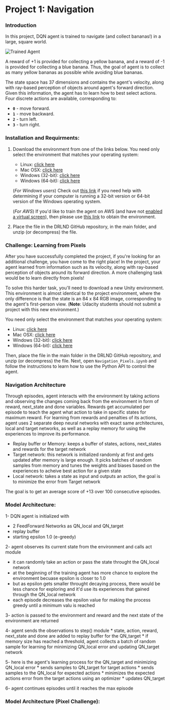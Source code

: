 [//]: # (Image References)

[image1]: https://user-images.githubusercontent.com/10624937/42135619-d90f2f28-7d12-11e8-8823-82b970a54d7e.gif "Trained Agent"

# Project 1: Navigation

### Introduction

In this project, DQN agent is trained to navigate (and collect bananas!) in a large, square world.  

![Trained Agent][image1]


A reward of +1 is provided for collecting a yellow banana, and a reward of -1 is provided for collecting a blue banana. Thus, the goal of agent is to collect as many yellow bananas as possible while avoiding blue bananas.  

The state space has 37 dimensions and contains the agent's velocity, along with ray-based perception of objects around agent's forward direction.  Given this information, the agent has to learn how to best select actions.  Four discrete actions are available, corresponding to:
- **`0`** - move forward.
- **`1`** - move backward.
- **`2`** - turn left.
- **`3`** - turn right.

### Installation and Requirments:

1. Download the environment from one of the links below.  You need only select the environment that matches your operating system:
    - Linux: [click here](https://s3-us-west-1.amazonaws.com/udacity-drlnd/P1/Banana/Banana_Linux.zip)
    - Mac OSX: [click here](https://s3-us-west-1.amazonaws.com/udacity-drlnd/P1/Banana/Banana.app.zip)
    - Windows (32-bit): [click here](https://s3-us-west-1.amazonaws.com/udacity-drlnd/P1/Banana/Banana_Windows_x86.zip)
    - Windows (64-bit): [click here](https://s3-us-west-1.amazonaws.com/udacity-drlnd/P1/Banana/Banana_Windows_x86_64.zip)
    
    (_For Windows users_) Check out [this link](https://support.microsoft.com/en-us/help/827218/how-to-determine-whether-a-computer-is-running-a-32-bit-version-or-64) if you need help with determining if your computer is running a 32-bit version or 64-bit version of the Windows operating system.

    (_For AWS_) If you'd like to train the agent on AWS (and have not [enabled a virtual screen](https://github.com/Unity-Technologies/ml-agents/blob/master/docs/Training-on-Amazon-Web-Service.md)), then please use [this link](https://s3-us-west-1.amazonaws.com/udacity-drlnd/P1/Banana/Banana_Linux_NoVis.zip) to obtain the environment.

2. Place the file in the DRLND GitHub repository, in the main folder, and unzip (or decompress) the file. 

### Challenge: Learning from Pixels

After you have successfully completed the project, if you're looking for an additional challenge, you have come to the right place!  In the project, your agent learned from information such as its velocity, along with ray-based perception of objects around its forward direction.  A more challenging task would be to learn directly from pixels!

To solve this harder task, you'll need to download a new Unity environment.  This environment is almost identical to the project environment, where the only difference is that the state is an 84 x 84 RGB image, corresponding to the agent's first-person view.  (**Note**: Udacity students should not submit a project with this new environment.)

You need only select the environment that matches your operating system:
- Linux: [click here](https://s3-us-west-1.amazonaws.com/udacity-drlnd/P1/Banana/VisualBanana_Linux.zip)
- Mac OSX: [click here](https://s3-us-west-1.amazonaws.com/udacity-drlnd/P1/Banana/VisualBanana.app.zip)
- Windows (32-bit): [click here](https://s3-us-west-1.amazonaws.com/udacity-drlnd/P1/Banana/VisualBanana_Windows_x86.zip)
- Windows (64-bit): [click here](https://s3-us-west-1.amazonaws.com/udacity-drlnd/P1/Banana/VisualBanana_Windows_x86_64.zip)

Then, place the file in the main folder in the DRLND GitHub repository, and unzip (or decompress) the file.  Next, open `Navigation_Pixels.ipynb` and follow the instructions to learn how to use the Python API to control the agent.

### Navigation Architecture

Through episodes, agent interacts with the environment by taking actions and observing the changes coming back from the environment in form of reward, next_state and done variables. Rewards get accumulated per episode to teach the agent what action to take in specific states for maximum reward. For learning from rewards and penalties of its actions, agent uses 2 separate deep neural networks with exact same architectures, local and target networks, as well as a replay memory for using the experiences to improve its performance.
 * Replay buffer or Memory: keeps a buffer of states, actions, next_states and rewards for the target network
 * Target network: this network is initialized randomly at first and gets updated after memory is large enough. It picks batches of random samples from memory and tunes the weights and biases based on the experiences to acheive best action for a given state
 * Local network: takes a state as input and outputs an action, the goal is to minimize the error from Target network

The goal is to get an average score of +13 over 100 consecutive episodes.

### Model Architecture:
 1- DQN agent is initialized with 
   * 2 FeedForward Networks as QN_local and QN_target
   * replay buffer 
   * starting epsilon 1.0 (e-greedy)
 
 2- agent observes its current state from the environment and calls act module 
   * it can randomly take an action or pass the state throught the QN_local network
   * at the beginning of the training agent has more chance to explore the environment becuase epsilon is closer to 1.0
   * but as epsilon gets smaller throught decaying process, there would be less chance for exploring and it'd use its experiences that gained through the QN_local network 
   * each episode decreases the epsilon value for making the process greedy until a minimum valu is reached
   
  3- action is passed to the environment and reward and the next state of the environment are returned
  
  4- agent sends the observations to step() module 
    * state, action, reward, next_state and done are added to replay buffer for the QN_target
    * if memory size has reached a threshold, agent collects a batch of random sample for learning for minimizing QN_local error and updating QN_target network
  
  5- here is the agent's learning process for the QN_target and minimizing QN_local error
    * sends samples to QN_target for target actions
    * sends samples to the QN_local for expected actions
    * minimizes the expected actions error from the target actions using an optimizer
    * updates QN_target
  
  6- agent continues episodes until it reaches the max episode
    
### Model Architecture (Pixel Challenge):
